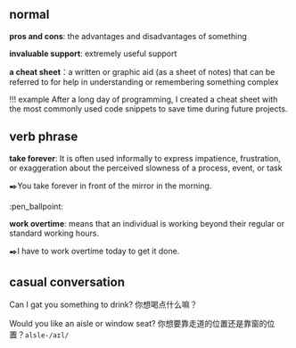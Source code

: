 ## normal
**pros and cons**: the advantages and disadvantages of something

**invaluable support**: extremely useful support

**a cheat sheet**：a written or graphic aid (as a sheet of notes) that can be referred to for help in understanding or remembering something complex

!!! example
    After a long day of programming, I created a cheat sheet with the most commonly used code snippets to save time during future projects.

## verb phrase
**take forever**: It is often used informally to express impatience, frustration, or exaggeration about the perceived slowness of a process, event, or task

✒️You take forever in front of the mirror in the morning.


:pen_ballpoint:

**work overtime**: means that an individual is working beyond their regular or standard working hours.

✒️I have to work overtime today to get it done.

## casual conversation

Can I gat you something to drink? 你想喝点什么嘛？  

Would you like an aisle or window seat? 你想要靠走道的位置还是靠窗的位置？`alsle-/aɪl/`




